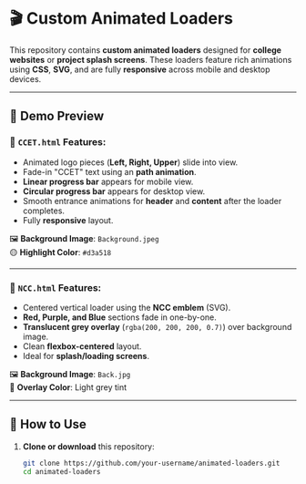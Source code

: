 # 🎬 Custom Animated Loaders

This repository contains **custom animated loaders** designed for **college websites** or **project splash screens**. These loaders feature rich animations using **CSS**, **SVG**, and are fully **responsive** across mobile and desktop devices.

---

## 🚀 Demo Preview

### 📄 `CCET.html` Features:
- Animated logo pieces (**Left, Right, Upper**) slide into view.
- Fade-in "CCET" text using an **path animation**.
- **Linear progress bar** appears for mobile view.
- **Circular progress bar** appears for desktop view.
- Smooth entrance animations for **header** and **content** after the loader completes.
- Fully **responsive** layout.

🖼️ **Background Image**: `Background.jpeg`  
🟡 **Highlight Color**: `#d3a518`

---

### 📄 `NCC.html` Features:
- Centered vertical loader using the **NCC emblem** (SVG).
- **Red, Purple, and Blue** sections fade in one-by-one.
- **Translucent grey overlay** (`rgba(200, 200, 200, 0.7)`) over background image.
- Clean **flexbox-centered** layout.
- Ideal for **splash/loading screens**.

🖼️ **Background Image**: `Back.jpg`  
🎨 **Overlay Color**: Light grey tint

---

## 🧪 How to Use

1. **Clone or download** this repository:
   ```bash
   git clone https://github.com/your-username/animated-loaders.git
   cd animated-loaders
